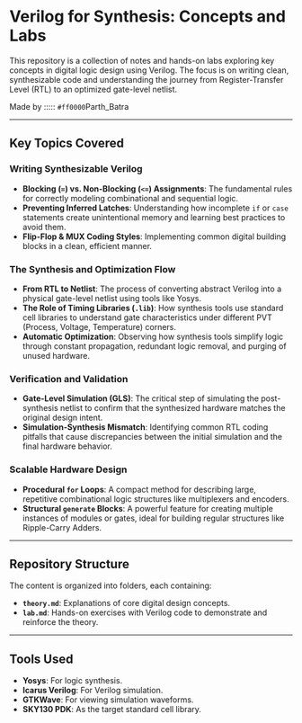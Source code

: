 # Verilog for Synthesis: Concepts and Labs

This repository is a collection of notes and hands-on labs exploring key concepts in digital logic design using Verilog. The focus is on writing clean, synthesizable code and understanding the journey from Register-Transfer Level (RTL) to an optimized gate-level netlist.

Made by ::::: `#ff0000`Parth_Batra

---
## Key Topics Covered

### Writing Synthesizable Verilog
* **Blocking (`=`) vs. Non-Blocking (`<=`) Assignments**: The fundamental rules for correctly modeling combinational and sequential logic.
* **Preventing Inferred Latches**: Understanding how incomplete `if` or `case` statements create unintentional memory and learning best practices to avoid them.
* **Flip-Flop & MUX Coding Styles**: Implementing common digital building blocks in a clean, efficient manner.

### The Synthesis and Optimization Flow
* **From RTL to Netlist**: The process of converting abstract Verilog into a physical gate-level netlist using tools like Yosys.
* **The Role of Timing Libraries (`.lib`)**: How synthesis tools use standard cell libraries to understand gate characteristics under different PVT (Process, Voltage, Temperature) corners.
* **Automatic Optimization**: Observing how synthesis tools simplify logic through constant propagation, redundant logic removal, and purging of unused hardware.

### Verification and Validation
* **Gate-Level Simulation (GLS)**: The critical step of simulating the post-synthesis netlist to confirm that the synthesized hardware matches the original design intent.
* **Simulation-Synthesis Mismatch**: Identifying common RTL coding pitfalls that cause discrepancies between the initial simulation and the final hardware behavior.

### Scalable Hardware Design
* **Procedural `for` Loops**: A compact method for describing large, repetitive combinational logic structures like multiplexers and encoders.
* **Structural `generate` Blocks**: A powerful feature for creating multiple instances of modules or gates, ideal for building regular structures like Ripple-Carry Adders.

---
## Repository Structure

The content is organized into folders, each containing:

* **`theory.md`**: Explanations of core digital design concepts.
* **`lab.md`**: Hands-on exercises with Verilog code to demonstrate and reinforce the theory.

---
## Tools Used

* **Yosys**: For logic synthesis.
* **Icarus Verilog**: For Verilog simulation.
* **GTKWave**: For viewing simulation waveforms.
* **SKY130 PDK**: As the target standard cell library.

